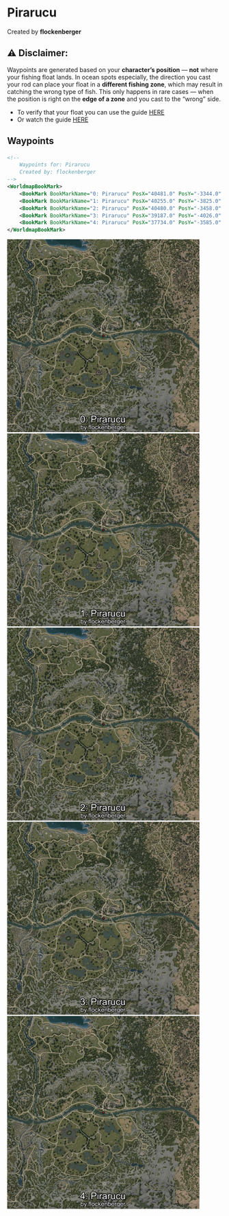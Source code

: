 # Pirarucu
Created by **flockenberger**

## ⚠️ Disclaimer:
Waypoints are generated based on your __**character’s position**__ — __not__ where your fishing float lands.
In ocean spots especially, the direction you cast your rod can place your float in a **different fishing zone**, which may result in catching the wrong type of fish.
This only happens in rare cases — when the position is right on the **edge of a zone** and you cast to the “wrong” side.

- To verify that your float you can use the guide [HERE](https://flockenberger.github.io/bdo-fish-position/)
- Or watch the guide [HERE](https://youtu.be/t-VXcRoNojk)

## Waypoints
```xml
<!--
    Waypoints for: Pirarucu
    Created by: flockenberger
-->
<WorldmapBookMark>
    <BookMark BookMarkName="0: Pirarucu" PosX="40481.0" PosY="-3344.0" PosZ="-51788.0" />
    <BookMark BookMarkName="1: Pirarucu" PosX="40255.0" PosY="-3825.0" PosZ="-52375.0" />
    <BookMark BookMarkName="2: Pirarucu" PosX="40480.0" PosY="-3458.0" PosZ="-51744.0" />
    <BookMark BookMarkName="3: Pirarucu" PosX="39187.0" PosY="-4026.0" PosZ="-51042.0" />
    <BookMark BookMarkName="4: Pirarucu" PosX="37734.0" PosY="-3585.0" PosZ="-50557.0" />
</WorldmapBookMark>
```

<img src="./Pirarucu_0_Preview.webp" width="450"/> <img src="./Pirarucu_1_Preview.webp" width="450"/> <img src="./Pirarucu_2_Preview.webp" width="450"/> <img src="./Pirarucu_3_Preview.webp" width="450"/> <img src="./Pirarucu_4_Preview.webp" width="450"/> 